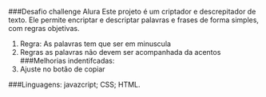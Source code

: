 ###Desafio challenge Alura
Este projeto é um criptador e descrepitador de  texto. Ele permite encriptar e descriptar palavras e frases de forma simples, com regras objetivas. 

1. Regra: As palavras tem que ser em minuscula 
2. Regras as palavras não devem ser acompanhada da acentos 
###Melhorias indentifcadas:
1. Ajuste no botão de copiar 

###Linguagens:
javazcript; 
CSS;
HTML.
